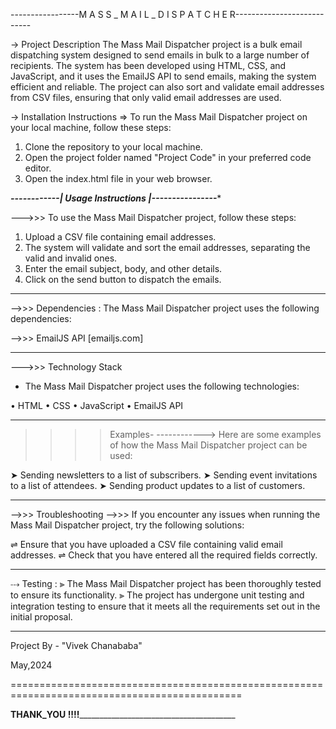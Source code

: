-----------------M A S S _ M A I L _ D I S P A T C H E R---------------------------

-> Project Description
The Mass Mail Dispatcher project is a bulk email dispatching system designed to send emails in bulk to a large number of recipients.
The system has been developed using HTML, CSS, and JavaScript, and it uses the EmailJS API to send emails, making the system efficient and reliable.
The project can also sort and validate email addresses from CSV files, ensuring that only valid email addresses are used.

-> Installation Instructions
=> To run the Mass Mail Dispatcher project on your local machine, follow these steps:
   1. Clone the repository to your local machine.
   2. Open the project folder named "Project Code" in your preferred code editor.
   3. Open the index.html file in your web browser.


*******------------| Usage Instructions |----------------********

--->>> To use the Mass Mail Dispatcher project, follow these steps:

 1. Upload a CSV file containing email addresses.
 2. The system will validate and sort the email addresses, separating the valid and invalid ones.
 3. Enter the email subject, body, and other details.
 4. Click on the send button to dispatch the emails.


--------------------------------------------------------------------------------------------
-->>> Dependencies :
The Mass Mail Dispatcher project uses the following dependencies:

-->>> EmailJS API [emailjs.com]


---------------------------------------------------------------------------------------------
--->>> Technology Stack
- The Mass Mail Dispatcher project uses the following technologies:

 • HTML
 • CSS
 • JavaScript
 • EmailJS API

---------------------------------------------------------------------------------------------

>>>> Examples-
------------> Here are some examples of how the Mass Mail Dispatcher project can be used:

 ➤ Sending newsletters to a list of subscribers.
 ➤ Sending event invitations to a list of attendees.
 ➤ Sending product updates to a list of customers.


---------------------------------------------------------------------------------------------
-->>> Troubleshooting
-->>> If you encounter any issues when running the Mass Mail Dispatcher project, try the following solutions:

 ⇌ Ensure that you have uploaded a CSV file containing valid email addresses.
 ⇌ Check that you have entered all the required fields correctly.


---------------------------------------------------------------------------------------------
⤏ Testing :
 ⫸ The Mass Mail Dispatcher project has been thoroughly tested to ensure its functionality.
 ⫸ The project has undergone unit testing and integration testing to ensure that it meets all the requirements set out in the initial proposal.

---------------------------------------------------------------------------------------------
Project By - "Vivek  Chanababa"

May,2024

==============================================================================================

______________________THANK_YOU !!!!_____________________________________________________________


